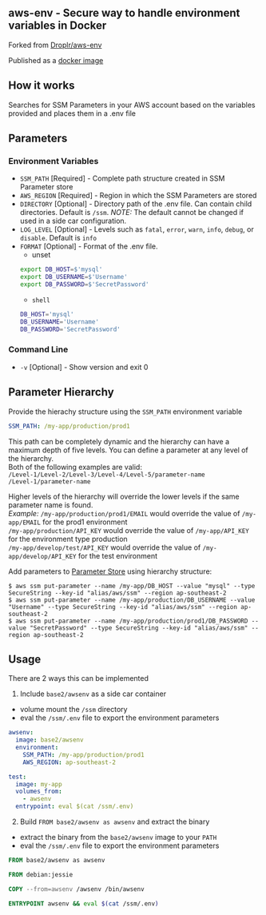aws-env - Secure way to handle environment variables in Docker
------------------------

Forked from [Droplr/aws-env](https://github.com/Droplr/aws-env)

Published as a [docker image](https://hub.docker.com/r/base2/awsenv/)

## How it works

Searches for SSM Parameters in your AWS account based on the variables provided and places them in a .env file

## Parameters

### Environment Variables

* `SSM_PATH` [Required] - Complete path structure created in SSM Parameter store
* `AWS_REGION` [Required] - Region in which the SSM Parameters are stored
* `DIRECTORY` [Optional] - Directory path of the .env file. Can contain child directories. Default is `/ssm`. *NOTE:* The default cannot be changed if used in a side car configuration.
* `LOG_LEVEL` [Optional] - Levels such as `fatal`, `error`, `warn`, `info`, `debug`, or `disable`. Default is `info`
* `FORMAT` [Optional] - Format of the .env file.
    * unset
    ```bash
    export DB_HOST=$'mysql'
    export DB_USERNAME=$'Username'
    export DB_PASSWORD=$'SecretPassword'
    ```
    * `shell`
    ```bash
    DB_HOST='mysql'
    DB_USERNAME='Username'
    DB_PASSWORD='SecretPassword'
    ```

### Command Line

* `-v` [Optional] - Show version and exit 0

## Parameter Hierarchy

Provide the hierachy structure using the `SSM_PATH` environment variable
```yml
SSM_PATH: /my-app/production/prod1
```

This path can be completely dynamic and the hierarchy can have a maximum depth of five levels. You can define a parameter at any level of the hierarchy.<br /> Both of the following examples are valid:<br />
`/Level-1/Level-2/Level-3/Level-4/Level-5/parameter-name`<br />
`/Level-1/parameter-name`<br />

Higher levels of the hierarchy will override the lower levels if the same parameter name is found.<br />
*Example:*
  `/my-app/production/prod1/EMAIL` would override the value of `/my-app/EMAIL` for the prod1 environment<br />
  `/my-app/production/API_KEY` would override the value of `/my-app/API_KEY` for the environment type production<br />
  `/my-app/develop/test/API_KEY` would override the value of `/my-app/develop/API_KEY` for the test environment

Add parameters to [Parameter Store](https://console.aws.amazon.com/ec2/v2/home#Parameters:) using hierarchy structure:
```
$ aws ssm put-parameter --name /my-app/DB_HOST --value "mysql" --type SecureString --key-id "alias/aws/ssm" --region ap-southeast-2
$ aws ssm put-parameter --name /my-app/production/DB_USERNAME --value "Username" --type SecureString --key-id "alias/aws/ssm" --region ap-southeast-2
$ aws ssm put-parameter --name /my-app/production/prod1/DB_PASSWORD --value "SecretPassword" --type SecureString --key-id "alias/aws/ssm" --region ap-southeast-2
```

## Usage

There are 2 ways this can be implemented

1. Include `base2/awsenv` as a side car container

  * volume mount the `/ssm` directory
  * eval the `/ssm/.env` file to export the environment parameters

```yml
awsenv:
  image: base2/awsenv
  environment:
    SSM_PATH: /my-app/production/prod1
    AWS_REGION: ap-southeast-2

test:
  image: my-app
  volumes_from:
    - awsenv
  entrypoint: eval $(cat /ssm/.env)
```

2. Build `FROM base2/awsenv as awsenv` and extract the binary

  * extract the binary from the `base2/awsenv` image to your `PATH`
  * eval the `/ssm/.env` file to export the environment parameters

```Dockerfile
FROM base2/awsenv as awsenv

FROM debian:jessie

COPY --from=awsenv /awsenv /bin/awsenv

ENTRYPOINT awsenv && eval $(cat /ssm/.env)
```
